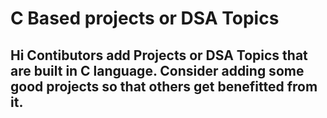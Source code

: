 # C Based projects or DSA Topics


## Hi Contibutors add Projects or DSA Topics that are built in C language. Consider adding some good projects so that others get benefitted from it.
